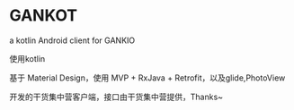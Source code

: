 # GANKOT
a kotlin Android client for GANKIO

使用kotlin

基于 Material Design，使用 MVP + RxJava + Retrofit，以及glide,PhotoView

开发的干货集中营客户端，接口由干货集中营提供，Thanks~
